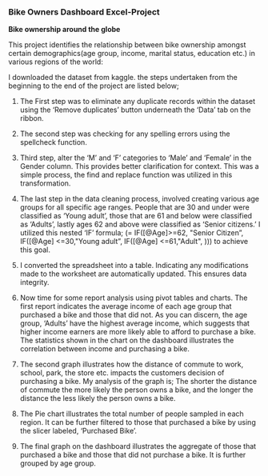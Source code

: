 ### Bike Owners Dashboard Excel-Project

**Bike ownership around the globe**

This project identifies the relationship between bike ownership amongst certain demographics(age group, income, marital status, education etc.) in various regions of the world:

I downloaded the dataset from kaggle. the steps undertaken from the beginning to the end of the project are listed below;

1.	The First step was to eliminate any duplicate records within the dataset using the ‘Remove duplicates’ button underneath the ‘Data’ tab on the ribbon.

2.	The second step was checking for any spelling errors using the spellcheck function.

3.	Third step, alter the ‘M’ and ‘F’ categories to ‘Male’ and ‘Female’ in the Gender column. This provides better clarification for context. This was a simple process, the find and replace function was utilized in this transformation.

4.	The last step in the data cleaning process, involved creating various age groups for all specific age ranges.  People that are 30 and under were classified as ‘Young adult’, those that are 61 and below were classified as ‘Adults’, lastly ages 62 and above were classified as ‘Senior citizens.’ I utilized this nested ‘IF’ formula; (= IF([@Age]>=62, "Senior Citizen”, IF([@Age] <=30,"Young adult”, IF([@Age] <=61,"Adult", ))) to achieve this goal. 

5.	I converted the spreadsheet into a table. Indicating any modifications made to the worksheet are automatically updated. This ensures data integrity.

6.	Now time for some report analysis using pivot tables and charts. The first report indicates the average income of each age group that purchased a bike and those that did not.  As you can discern, the age group, ‘Adults’ have the highest average income, which suggests that higher income earners are more likely able to afford to purchase a bike. The statistics shown in the chart on the dashboard illustrates the correlation between income and purchasing a bike.

7.	The second graph illustrates how the distance of commute to work, school, park, the store etc.  impacts the customers decision of purchasing a bike. My analysis of the graph is; The shorter the distance of commute the more likely the person owns a bike, and the longer the distance the less likely the person owns a bike.

8.	The Pie chart illustrates the total number of people sampled in each region. It can be further filtered to those that purchased a bike by using the slicer labeled, ‘Purchased Bike’.

9.	The final graph on the dashboard illustrates the aggregate of those that purchased a bike and those that did not purchase a bike. It is further grouped by age group.






